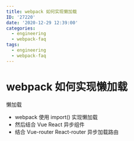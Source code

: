 ```yaml
---
title: webpack 如何实现懒加载
ID: '27220'
date: '2020-12-29 12:39:00'
categories:
  - engineering
  - webpack-faq
tags:
  - engineering
  - webpack-faq
---
```


# webpack 如何实现懒加载

懒加载

- webpack 使用 import() 实现懒加载
- 然后结合 Vue React 异步组件
- 结合 Vue-router React-router 异步加载路由
 
 
 
 
 
 
 
 
 
 
 
 
 
 
 
 
 
 
 
 
